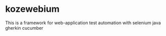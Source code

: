# kozewebium
This is a framework for web-application test automation with selenium java gherkin cucumber
